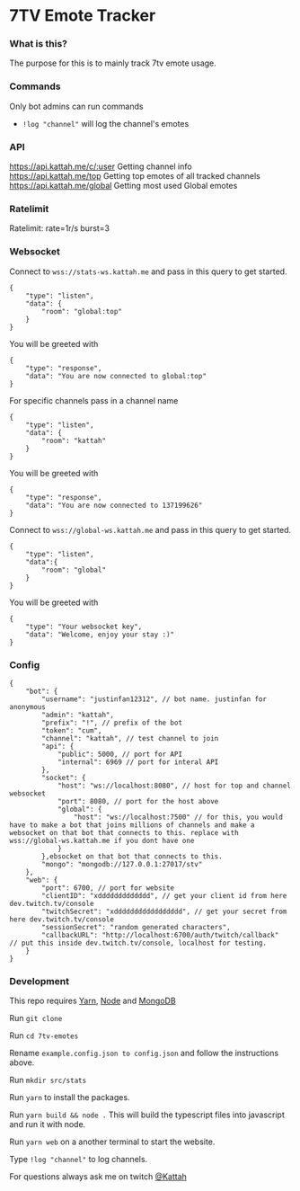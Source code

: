 # 7TV Emote Tracker

### What is this?
The purpose for this is to mainly track 7tv emote usage.  

### Commands
Only bot admins can run commands  
  
- `!log "channel"` will log the channel's emotes

### API
https://api.kattah.me/c/:user Getting channel info  
https://api.kattah.me/top Getting top emotes of all tracked channels  
https://api.kattah.me/global  Getting most used Global emotes  

### Ratelimit  
Ratelimit: rate=1r/s burst=3  

### Websocket
Connect to `wss://stats-ws.kattah.me` and pass in this query to get started.
```
{
    "type": "listen",
    "data": { 
        "room": "global:top" 
    }
}
```
You will be greeted with
```
{
    "type": "response",
    "data": "You are now connected to global:top"
}
```


For specific channels pass in a channel name
```
{
    "type": "listen",
    "data": { 
        "room": "kattah" 
    }
}
```
You will be greeted with
```
{
    "type": "response",
    "data": "You are now connected to 137199626"
}
```

Connect to `wss://global-ws.kattah.me` and pass in this query to get started.
```
{
    "type": "listen",
    "data":{
        "room": "global"
    }
}
```
You will be greeted with
```
{
    "type": "Your websocket key",
    "data": "Welcome, enjoy your stay :)"
}
```

### Config
```
{
    "bot": {
        "username": "justinfan12312", // bot name. justinfan for anonymous
        "admin": "kattah",
        "prefix": "!", // prefix of the bot
        "token": "cum",
        "channel": "kattah", // test channel to join
        "api": {
            "public": 5000, // port for API
            "internal": 6969 // port for interal API
        },
        "socket": {
            "host": "ws://localhost:8080", // host for top and channel websocket
            "port": 8080, // port for the host above
            "global": {
                "host": "ws://localhost:7500" // for this, you would have to make a bot that joins millions of channels and make a websocket on that bot that connects to this. replace with wss://global-ws.kattah.me if you dont have one
            }
        },ebsocket on that bot that connects to this.
        "mongo": "mongodb://127.0.0.1:27017/stv"
    },
    "web": {
        "port": 6700, // port for website
        "clientID": "xddddddddddddd", // get your client id from here dev.twitch.tv/console
        "twitchSecret": "xddddddddddddddddd", // get your secret from here dev.twitch.tv/console
        "sessionSecret": "random generated characters",
        "callbackURL": "http://localhost:6700/auth/twitch/callback"  // put this inside dev.twitch.tv/console, localhost for testing.
    }
}
```

### Development

This repo requires [Yarn](https://classic.yarnpkg.com/), [Node](https://nodejs.org/en/download/) and [MongoDB](https://www.mongodb.com/try/download/community)

Run `git clone`

Run `cd 7tv-emotes`

Rename `example.config.json to config.json` and follow the instructions above.

Run `mkdir src/stats`

Run `yarn` to install the packages.

Run `yarn build && node .` This will build the typescript files into javascript and run it with node.

Run `yarn web` on a another terminal to start the website.

Type `!log "channel"` to log channels.
  
For questions always ask me on twitch [@Kattah](https://twitch.tv/kattah)

